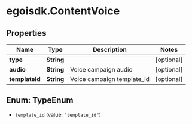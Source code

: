 # egoisdk.ContentVoice

## Properties

Name | Type | Description | Notes
------------ | ------------- | ------------- | -------------
**type** | **String** |  | [optional] 
**audio** | **String** | Voice campaign audio | [optional] 
**templateId** | **String** | Voice campaign template_id | [optional] 



## Enum: TypeEnum


* `template_id` (value: `"template_id"`)





